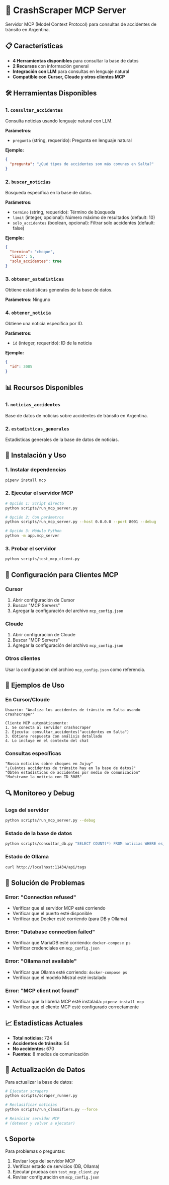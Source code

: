 # 🚀 CrashScraper MCP Server

Servidor MCP (Model Context Protocol) para consultas de accidentes de tránsito en Argentina.

## 📋 Características

- **4 Herramientas disponibles** para consultar la base de datos
- **2 Recursos** con información general
- **Integración con LLM** para consultas en lenguaje natural
- **Compatible con Cursor, Cloude y otros clientes MCP**

## 🛠️ Herramientas Disponibles

### 1. `consultar_accidentes`
Consulta noticias usando lenguaje natural con LLM.

**Parámetros:**
- `pregunta` (string, requerido): Pregunta en lenguaje natural

**Ejemplo:**
```json
{
  "pregunta": "¿Qué tipos de accidentes son más comunes en Salta?"
}
```

### 2. `buscar_noticias`
Búsqueda específica en la base de datos.

**Parámetros:**
- `termino` (string, requerido): Término de búsqueda
- `limit` (integer, opcional): Número máximo de resultados (default: 10)
- `solo_accidentes` (boolean, opcional): Filtrar solo accidentes (default: false)

**Ejemplo:**
```json
{
  "termino": "choque",
  "limit": 5,
  "solo_accidentes": true
}
```

### 3. `obtener_estadisticas`
Obtiene estadísticas generales de la base de datos.

**Parámetros:** Ninguno

### 4. `obtener_noticia`
Obtiene una noticia específica por ID.

**Parámetros:**
- `id` (integer, requerido): ID de la noticia

**Ejemplo:**
```json
{
  "id": 3085
}
```

## 📊 Recursos Disponibles

### 1. `noticias_accidentes`
Base de datos de noticias sobre accidentes de tránsito en Argentina.

### 2. `estadisticas_generales`
Estadísticas generales de la base de datos de noticias.

## 🚀 Instalación y Uso

### 1. Instalar dependencias
```bash
pipenv install mcp
```

### 2. Ejecutar el servidor MCP
```bash
# Opción 1: Script directo
python scripts/run_mcp_server.py

# Opción 2: Con parámetros
python scripts/run_mcp_server.py --host 0.0.0.0 --port 8001 --debug

# Opción 3: Módulo Python
python -m app.mcp_server
```

### 3. Probar el servidor
```bash
python scripts/test_mcp_client.py
```

## 🔧 Configuración para Clientes MCP

### Cursor
1. Abrir configuración de Cursor
2. Buscar "MCP Servers"
3. Agregar la configuración del archivo `mcp_config.json`

### Cloude
1. Abrir configuración de Cloude
2. Buscar "MCP Servers"
3. Agregar la configuración del archivo `mcp_config.json`

### Otros clientes
Usar la configuración del archivo `mcp_config.json` como referencia.

## 📝 Ejemplos de Uso

### En Cursor/Cloude
```
Usuario: "Analiza los accidentes de tránsito en Salta usando crashscraper"

Cliente MCP automáticamente:
1. Se conecta al servidor crashscraper
2. Ejecuta: consultar_accidentes("accidentes en Salta")
3. Obtiene respuesta con análisis detallado
4. Lo incluye en el contexto del chat
```

### Consultas específicas
```
"Busca noticias sobre choques en Jujuy"
"¿Cuántos accidentes de tránsito hay en la base de datos?"
"Obtén estadísticas de accidentes por medio de comunicación"
"Muéstrame la noticia con ID 3085"
```

## 🔍 Monitoreo y Debug

### Logs del servidor
```bash
python scripts/run_mcp_server.py --debug
```

### Estado de la base de datos
```bash
python scripts/consultar_db.py "SELECT COUNT(*) FROM noticias WHERE es_accidente_transito = 1"
```

### Estado de Ollama
```bash
curl http://localhost:11434/api/tags
```

## 🐛 Solución de Problemas

### Error: "Connection refused"
- Verificar que el servidor MCP esté corriendo
- Verificar que el puerto esté disponible
- Verificar que Docker esté corriendo (para DB y Ollama)

### Error: "Database connection failed"
- Verificar que MariaDB esté corriendo: `docker-compose ps`
- Verificar credenciales en `mcp_config.json`

### Error: "Ollama not available"
- Verificar que Ollama esté corriendo: `docker-compose ps`
- Verificar que el modelo Mistral esté instalado

### Error: "MCP client not found"
- Verificar que la librería MCP esté instalada: `pipenv install mcp`
- Verificar que el cliente MCP esté configurado correctamente

## 📈 Estadísticas Actuales

- **Total noticias:** 724
- **Accidentes de tránsito:** 54
- **No accidentes:** 670
- **Fuentes:** 8 medios de comunicación

## 🔄 Actualización de Datos

Para actualizar la base de datos:

```bash
# Ejecutar scrapers
python scripts/scraper_runner.py

# Reclasificar noticias
python scripts/run_classifiers.py --force

# Reiniciar servidor MCP
# (detener y volver a ejecutar)
```

## 📞 Soporte

Para problemas o preguntas:
1. Revisar logs del servidor MCP
2. Verificar estado de servicios (DB, Ollama)
3. Ejecutar pruebas con `test_mcp_client.py`
4. Revisar configuración en `mcp_config.json` 